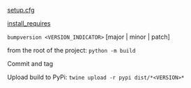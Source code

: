 [setup.cfg](https://setuptools.pypa.io/en/latest/userguide/pyproject_config.html)

[install_requires](https://packaging.python.org/en/latest/discussions/install-requires-vs-requirements/#install-requires-vs-requirements-files)

`bumpversion <VERSION_INDICATOR>`  [major | minor | patch]

from the root of the project:
`python -m build`

Commit and tag

Upload build to PyPi:
`twine upload -r pypi dist/*<VERSION>*`
